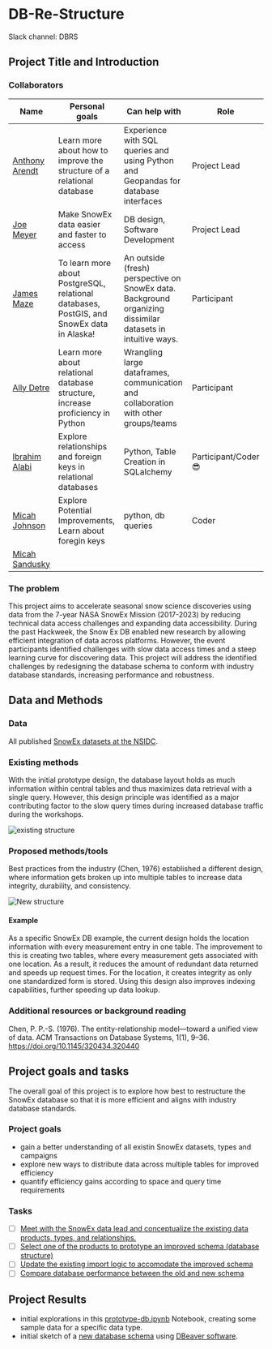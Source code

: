 # DB-Re-Structure
Slack channel: DBRS

## Project Title and Introduction

### Collaborators

| Name | Personal goals | Can help with | Role |
| ------------- | ------------- | ------------- | ------------- |
| [Anthony Arendt](https://github.com/aaarendt) | Learn more about how to improve the structure of a relational database  | Experience with SQL queries and using Python and Geopandas for database interfaces | Project Lead |
| [Joe Meyer](https://github.com/jomey) | Make SnowEx data easier and faster to access | DB design, Software Development | Project Lead |
| [James Maze](https://github.com/jtmaze) | To learn more about PostgreSQL, relational databases, PostGIS, and SnowEx data in Alaska! | An outside (fresh) perspective on SnowEx data. Background organizing dissimilar datasets in intuitive ways. | Participant |
| [Ally Detre](https://github.com/allydetre) | Learn more about relational database structure, increase proficiency in Python | Wrangling large dataframes, communication and collaboration with other groups/teams | Participant |
| [Ibrahim Alabi](https://github.com/Ibrahim-Ola) | Explore relationships and foreign keys in relational databases | Python, Table Creation in SQLalchemy | Participant/Coder😎 |
| [Micah Johnson](https://github.com/micahjohnson150) | Explore Potential Improvements, Learn about foregin keys | python, db queries                                                | Coder        |
| [Micah Sandusky](https://github.com/micah-prime/micah-prime.github.io) | | | |

### The problem
This project aims to accelerate seasonal snow science discoveries using data from the 7-year NASA SnowEx Mission (2017-2023) by reducing technical data access challenges and expanding data accessibility. During the past Hackweek, the Snow Ex DB enabled new research by allowing efficient integration of data across platforms. However, the event participants identified challenges with slow data access times and a steep learning curve for discovering data. This project will address the identified challenges by redesigning the database schema to conform with industry database standards, increasing performance and robustness.

## Data and Methods

### Data
All published [SnowEx datasets at the NSIDC](https://nsidc.org/data/snowex/data).

### Existing methods
With the initial prototype design, the database layout holds as much information within central tables and thus maximizes data retrieval with a single query. However, this design principle was identified as a major contributing factor to the slow query times during increased database traffic during the workshops.

![existing structure](diagrams/current-db-schema.png)
### Proposed methods/tools
Best practices from the industry (Chen, 1976) established a different design, where information gets broken up into multiple tables to increase data integrity, durability, and consistency.

![New structure](diagrams/DB_break_up_tables.png)

#### Example
As a specific SnowEx DB example, the current design holds the location information with every measurement entry in one table. The improvement to this is creating two tables, where every measurement gets associated with one location. As a result, it reduces the amount of redundant data returned and speeds up request times. For the location, it creates integrity as only one standardized form is stored. Using this design also improves indexing capabilities, further speeding up data lookup.

### Additional resources or background reading
Chen, P. P.-S. (1976). The entity-relationship model—toward a unified view of data. ACM Transactions on Database Systems, 1(1), 9–36. https://doi.org/10.1145/320434.320440

## Project goals and tasks

The overall goal of this project is to explore how best to restructure the SnowEx database so that it is 
more efficient and aligns with industry database standards.

### Project goals

* gain a better understanding of all existin SnowEx datasets, types and campaigns
* explore new ways to distribute data across multiple tables for improved efficiency 
* quantify efficiency gains according to space and query time requirements

### Tasks

 - [ ] [Meet with the SnowEx data lead and conceptualize the existing data products, types, and relationships.](https://github.com/snowex-hackweek/db-re-structure/issues/2)
 - [ ] [Select one of the products to prototype an improved schema (database structure)](https://github.com/snowex-hackweek/db-re-structure/issues/3)
- [ ] [Update the existing import logic to accomodate the improved schema](https://github.com/snowex-hackweek/db-re-structure/issues/4)
 - [ ] [Compare database performance between the old and new schema](https://github.com/snowex-hackweek/db-re-structure/issues/5)

## Project Results

* initial explorations in this [prototype-db.ipynb](notebooks/prototype-db.ipynb) Notebook, creating some sample data for a specific data type.
* initial sketch of a [new database schema](diagrams/DB_break_up_tables.png) using [DBeaver software](https://dbeaver.io/).